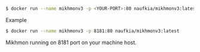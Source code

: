 ```sh
$ docker run --name mikhmonv3 -p <YOUR-PORT>:80 naufkia/mikhmonv3:latest
```

Example 
```sh
$ docker run --name mikhmonv3 -p 8181:80 naufkia/mikhmonv3:latest
```

Mikhmon running on 8181 port on your machine host.

